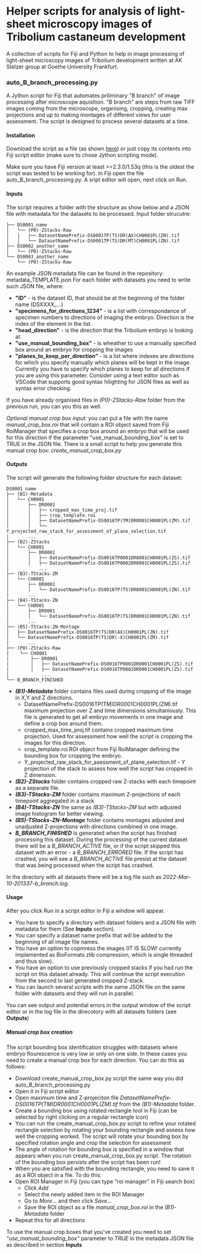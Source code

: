 # Helper scripts for analysis of light-sheet microscopy images of Tribolium castaneum development

A collection of scripts for Fiji and Python to help in image processing of light-sheet microscopy images of Tribolium development written at AK Stelzer group at Goethe University Frankfurt.

### auto_B_branch_processing.py
A Jython script for Fiji that automates priliminary "B branch" of image processing after microscope aquisition.
"B branch" are steps from raw TIFF images coming from the microscope, organising, cropping, creating max projections and up to making montages of different views for user assessment.
The script is designed to process several datasets at a time.

#### Installation 
Download the script as a file (as shown [here](https://www.wikihow.com/Download-a-File-from-GitHub)) or just copy its contents into Fiji script editor (make sure to chose Jython scripting mode).

Make sure you have Fiji version at least >=2.3.0/1.53q (this is the oldest the script was tested to be working for).
In Fiji open the file auto_B_branch_processing.py. A sript editor will open, next click on Run.

#### Inputs
The script requires a folder with the structure as show below and a JSON file with metadata for the datasets to be processed.
Input folder strucutre:
```
├── DS0001_name
│   └── (P0)-ZStacks-Raw
│   │   ├── DatasetNamePrefix-DS0001TP(TS)DR(AX)CH0001PL(ZN).tif
│   │   └── DatasetNamePrefix-DS0001TP(TS)DR(MT)CH0001PL(ZN).tif
├── DS0002_another_name
│   └── (P0)-ZStacks-Raw
└── DS0003_another_name
    └── (P0)-ZStacks-Raw
```

An example JSON metadata file can be found in the repository: metadata_TEMPLATE.json
For each folder with datasets you need to write such JSON file, where:
- **"ID"** - is the dataset ID, that should be at the beginning of the folder name (DSXXXX_...)
- **"specimens_for_directions_1234"** - is a list with correspondance of specimen numbers to directions of imaging the embryo. Direction is the index of the element in the list.
- **"head_direction"** - is the direction that the Tribolium embryo is looking at.
- **"use_manual_bounding_box"** - is wheather to use a manually specified box around an embryo for cropping the images
- **"planes_to_keep_per_direction"** - is a list where indexes are directions for which you specify manually which planes will be kept in the image. Currently you have to specify which planes to keep for all directions if you are using this parameter.
Consider using a text editor such as VSCode that supports good syntax hilighting for JSON files as well as syntax error checking.

If you have already organised files in *(P0)-ZStacks-Raw* folder from the previous run, you can you this as well.

_Optional manual crop box input:_ you can put a file with the name *manual_crop_box.roi* that will contain a ROI object saved from Fiji RoiManager that specifies a crop box around an embryo that will be used for this direction if the parameter "use_manual_bounding_box" is set to TRUE in the JSON file.
There is a small script to help you generate this manual crop box: *create_manual_crop_box.py*

#### Outputs 
The script will generate the following folder structure for each dataset:
```
DS0001_name
├── (B1)-Metadata
│   └── CH0001
│       ├── DR0001
│       │   ├── cropped_max_time_proj.tif
│       │   ├── crop_template.roi
│       │   ├── DatasetNamePrefix-DS0016TP(TM)DR0001CH0001PL(ZM).tif
│       │   └── Y_projected_raw_stack_for_assessment_of_plane_selection.tif
|       ...
├── (B2)-ZStacks
│   └── CH0001
│       ├── DR0001
│       │   ├── DatasetNamePrefix-DS0016TP0001DR0001CH0001PL(ZS).tif
│       │   ├── DatasetNamePrefix-DS0016TP0002DR0001CH0001PL(ZS).tif
|           ...
├── (B3)-TStacks-ZM
│   └── CH0001
│       ├── DR0001
│       │   └── DatasetNamePrefix-DS0016TP(TS)DR0001CH0001PL(ZN).tif
|       ...
├── (B4)-TStacks-ZN
│   └── CH0001
│       ├── DR0001
│       │   └── DatasetNamePrefix-DS0016TP(TS)DR0001CH0001PL(ZN).tif
|       ...
├── (B5)-TStacks-ZN-Montage
│   ├── DatasetNamePrefix-DS0016TP(TS)DR(AX)CH0001PL(ZN).tif
│   └── DatasetNamePrefix-DS0016TP(TS)DR(-X)CH0001PL(ZM).tif
|       ...
├── (P0)-ZStacks-Raw
|    └── CH0001
|        ├── DR0001
|        │   ├── DatasetNamePrefix-DS0016TP0001DR0001CH0001PL(ZS).tif
|        │   ├── DatasetNamePrefix-DS0016TP0002DR0001CH0001PL(ZS).tif
|            ...
└── B_BRANCH_FINISHED
```
* **_(B1)-Metadata_** folder contains files used during cropping of the image in X,Y and Z directions. 
    * DatasetNamePrefix-DS0016TP(TM)DR0001CH0001PL(ZM).tif maximum projection over Z and time dimensions simultaniously. This file is generated to get all embryo movements in one image and define a crop box around them.
    * cropped_max_time_proj.tif contains cropped maximum time projection. Used for assessment how well the script is cropping the images for this direction.
    * crop_template.roi ROI object from Fiji RoiManager defining the bounding box for cropping the embryo.
    * Y_projected_raw_stack_for_asessment_of_plane_selection.tif - Y projection of the stack to assess how well the script has cropped in Z dimension.
* **_(B2)-ZStacks_** folder contains cropped raw Z-stacks with each timepoint as a separate file.
* **_(B3)-TStacks-ZM_** folder contains maximum Z-projections of each timepoint aggregated in a stack
* **_(B4)-TStacks-ZN_** the same as _(B3)-TStacks-ZM_ but with adjusted image histogram for better viewing.
* **_(B5)-TStacks-ZN-Montage_** folder contains montages adjusted and unadjusted Z-projections with directions combined in one image. 
* **_B_BRANCH_FINISHED_** Is generated when the script has finished processing this dataset. During the processing of the current dataset there will be a *B_BRANCH_ACTIVE* file, or if the script skipped this dataset with an error - a *B_BRANCH_ERRORED* file. If the script has crashed, you will see a *B_BRANCH_ACTIVE* file presist at the dataset that was being processed when the script has crashed.

In the directory with all datasets there will be a log file such as *2022-Mar-10-201337-b_branch.log*.

#### Usage
After you click Run in a script editor in Fiji a window will appear. 
- You have to specify a directory with dataset folders and a JSON file with metadata for them (See **Inputs** section).
- You can specify a dataset name prefix that will be added to the beginning of all image file names.
- You have an option to copmress the images (IT IS SLOW! currently implemented as BioFormats zlib compression, which is single threaded and thus slow).
- You have an option to use previously cropped stacks if you had run the script on this dataset already. This will continue the script execution from the second to last generated cropped Z-stack.
- You can launch several scripts with the same JSON file on the same folder with datasets and they will run in parallel. 

You can see output and potential errors in the output window of the script editor or in the log file in the direcotory with all datasets folders (see **Outputs**)

##### Manual crop box creation
The script bounding box identification struggles with datasets where embryo flourescence is very low or only on one side. In these cases you need to create a manual crop box for each direction. You can do this as follows:
- Download create_manual_crop_box.py script the same way you did auto_B_branch_processing.py
- Open it in Fiji script editor
- Open maximum time and Z-projeciton file *DatasetNamePrefix-DS0016TP(TM)DR0001CH0001PL(ZM).tif* from the *(B1)-Metadata* folder.
- Create a bounding box using rotated rectangle tool in Fiji (can be selected by right clicking on a regular rectangle icon)
- You can run the create_manual_crop_box.py script to refine your rotated rectangle selection by rotating your bounding rectangle and assess how well the cropping worked. The script will rotate your bounding box by specified rotation angle and crop the selection for assessment
- The angle of rotation for bounding box is specified in a window that appears when you run create_manual_crop_box.py script. The rotation of the bounding box persists after the script has been run!
- When you are satisfied with the bounding rectangle, you need to save it as a ROI object in a file. To do this:
- Open ROI Manager in Fiji (you can type "roi manager" in Fiji search box)
    - Click *Add* 
    - Select the newly added item in the ROI Manager
    - Go to *More...* and then click *Save...*
    - Save the ROI object as a file *manual_crop_box.roi* in the *(B1)-Metadata* folder
- Repeat this for all directions

To use the manual crop boxes that you've created you need to set *"use_manual_bounding_box"* parameter to *TRUE* in the metadata JSON file as described in section **Inputs**
